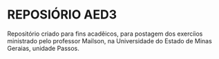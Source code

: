 # REPOSIÓRIO AED3
Repositório criado para fins acadêicos, para postagem dos exercíios ministrado pelo professor Mailson, na Universidade do Estado de Minas Geraias, unidade Passos.
